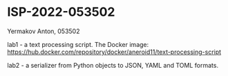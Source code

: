 # ISP-2022-053502
Yermakov Anton, 053502  
  
lab1 - a text processing script. The Docker image: https://hub.docker.com/repository/docker/aneroid11/text-processing-script  
  
lab2 - a serializer from Python objects to JSON, YAML and TOML formats.
